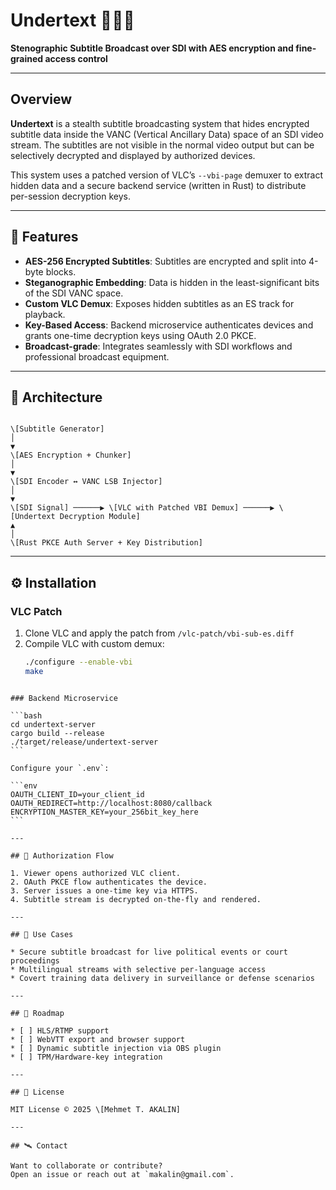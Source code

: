 # Undertext 🕵️‍♂️📼  
**Stenographic Subtitle Broadcast over SDI with AES encryption and fine-grained access control**

---

## Overview

**Undertext** is a stealth subtitle broadcasting system that hides encrypted subtitle data inside the VANC (Vertical Ancillary Data) space of an SDI video stream. The subtitles are not visible in the normal video output but can be selectively decrypted and displayed by authorized devices.

This system uses a patched version of VLC’s `--vbi-page` demuxer to extract hidden data and a secure backend service (written in Rust) to distribute per-session decryption keys.

---

## 🔐 Features

- **AES-256 Encrypted Subtitles**: Subtitles are encrypted and split into 4-byte blocks.
- **Steganographic Embedding**: Data is hidden in the least-significant bits of the SDI VANC space.
- **Custom VLC Demux**: Exposes hidden subtitles as an ES track for playback.
- **Key-Based Access**: Backend microservice authenticates devices and grants one-time decryption keys using OAuth 2.0 PKCE.
- **Broadcast-grade**: Integrates seamlessly with SDI workflows and professional broadcast equipment.

---

## 🧱 Architecture

```

\[Subtitle Generator]
│
▼
\[AES Encryption + Chunker]
│
▼
\[SDI Encoder ↔ VANC LSB Injector]
│
▼
\[SDI Signal] ──────▶ \[VLC with Patched VBI Demux] ──────▶ \[Undertext Decryption Module]
▲
│
\[Rust PKCE Auth Server + Key Distribution]

````

---

## ⚙️ Installation

### VLC Patch

1. Clone VLC and apply the patch from `/vlc-patch/vbi-sub-es.diff`
2. Compile VLC with custom demux:
   ```bash
   ./configure --enable-vbi
   make
````

### Backend Microservice

```bash
cd undertext-server
cargo build --release
./target/release/undertext-server
```

Configure your `.env`:

```env
OAUTH_CLIENT_ID=your_client_id
OAUTH_REDIRECT=http://localhost:8080/callback
ENCRYPTION_MASTER_KEY=your_256bit_key_here
```

---

## 🔑 Authorization Flow

1. Viewer opens authorized VLC client.
2. OAuth PKCE flow authenticates the device.
3. Server issues a one-time key via HTTPS.
4. Subtitle stream is decrypted on-the-fly and rendered.

---

## 🧪 Use Cases

* Secure subtitle broadcast for live political events or court proceedings
* Multilingual streams with selective per-language access
* Covert training data delivery in surveillance or defense scenarios

---

## 🚧 Roadmap

* [ ] HLS/RTMP support
* [ ] WebVTT export and browser support
* [ ] Dynamic subtitle injection via OBS plugin
* [ ] TPM/Hardware-key integration

---

## 📜 License

MIT License © 2025 \[Mehmet T. AKALIN]

---

## 🛰️ Contact

Want to collaborate or contribute?
Open an issue or reach out at `makalin@gmail.com`.
